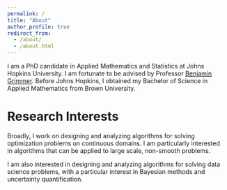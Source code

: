 ```yaml
---
permalink: /
title: "About"
author_profile: true
redirect_from: 
  - /about/
  - /about.html
---
```


I am a PhD candidate in Applied Mathematics and Statistics at Johns Hopkins University. I am fortunate to be advised by Professor [Benjamin Grimmer](https://www.ams.jhu.edu/~grimmer/). Before Johns Hopkins, I obtained my Bachelor of Science in Applied Mathematics from Brown University.

Research Interests
======
Broadly, I work on designing and analyzing algorithms for solving optimization problems on continuous domains. I am particularly interested in algorithms that can be applied to large scale, non-smooth problems.

I am also interested in designing and analyzing algorithms for solving data science problems, with a particular interest in Bayesian methods and uncertainty quantification.
